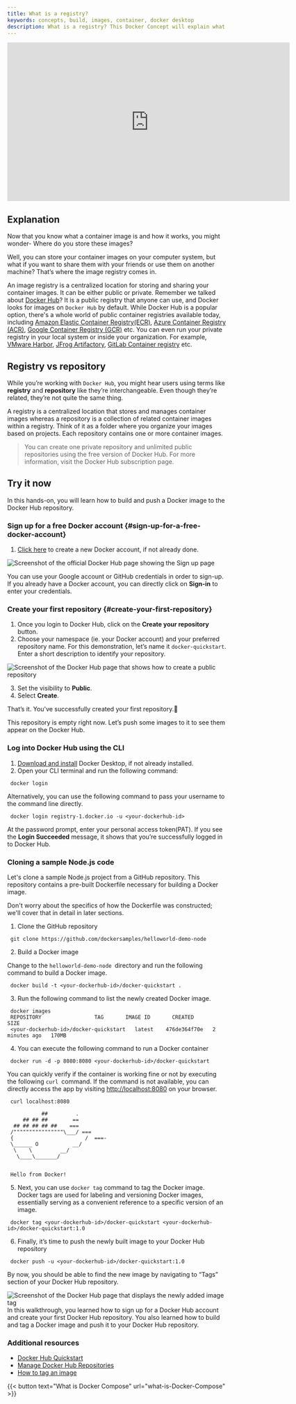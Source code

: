 ```yaml
---
title: What is a registry?
keywords: concepts, build, images, container, docker desktop
description: What is a registry? This Docker Concept will explain what a registry is, explore their interoperability, and have you interact with registries.
---
```


<iframe width="650" height="365" src="https://www.youtube.com/embed/nsWWQ1xoEy0?rel=0" title="YouTube video player" frameborder="0" allow="accelerometer; autoplay; clipboard-write; encrypted-media; gyroscope; picture-in-picture; web-share" allowfullscreen></iframe>

## Explanation

Now that you know what a container image is and how it works, you might wonder- Where do you store these images? 

Well, you can store your container images on your computer system, but what if you want to share them with your friends or use them on another machine? That’s where the image registry comes in.

An image registry is a centralized location for storing and sharing your container images. It can be either public or private. Remember we talked about [Docker Hub](https://hub.docker.com)? It is a public registry that anyone can use, and Docker looks for images on `Docker Hub` by default. While Docker Hub is a popular option, there's a whole world of public container registries available today, including [Amazon Elastic Container Registry(ECR)](https://aws.amazon.com/ecr/), [Azure Container Registry (ACR)](https://azure.microsoft.com/en-in/products/container-registry), [Google Container Registry (GCR)](https://cloud.google.com/artifact-registry) etc. You can even run your private registry in your local system or inside your organization. For example, [VMware Harbor](https://docs.vmware.com/en/VMware-Harbor-Registry/services/vmware-harbor-registry/GUID-index.html), [JFrog Artifactory](https://jfrog.com/artifactory/), [GitLab Container registry](https://docs.gitlab.com/ee/user/packages/container_registry/) etc.


## Registry vs repository

While you’re working with `Docker Hub`, you might hear users using terms like **registry** and **repository** like they’re interchangeable. Even though they’re related, they’re not quite the same thing.

A registry is a centralized location that stores and manages container images whereas a repository is a collection of related container images within a registry. Think of it as a folder where you organize your images based on projects. Each repository contains one or more container images.

> You can create one private repository and unlimited public repositories using the free version of Docker Hub. For more information, visit the Docker Hub subscription page.


## Try it now

In this hands-on, you will learn how to build and push a Docker image to the Docker Hub repository.


### Sign up for a free Docker account {#sign-up-for-a-free-docker-account}



1. [Click here](https://hub.docker.com/signup) to create a new Docker account, if not already done.

![Screenshot of the official Docker Hub page showing the Sign up page](images/dockerhub-signup.webp?border)


You can use your Google account or GitHub credentials in order to sign-up. If you already have a Docker account, you can directly click on **Sign-in** to enter your credentials.


### Create your first repository  {#create-your-first-repository}



1. Once you login to Docker Hub, click on the **Create your repository** button.
2. Choose your namespace (ie. your Docker account) and your preferred repository name. For this demonstration, let’s name it `docker-quickstart`. Enter a short description to identify your repository.


![Screenshot of the Docker Hub page that shows how to create a public repository](images/create-hub-repository.webp?border)


3. Set the visibility to **Public**. 
4. Select **Create**.

That’s it. You've successfully created your first repository.🍻

This repository is empty right now. Let’s push some images to it to see them appear on the Docker Hub. 


### Log into Docker Hub using the CLI



1. [Download and install](https://www.docker.com/products/docker-desktop/) Docker Desktop, if not already installed.
2. Open your CLI terminal and run the following command:

```console
 docker login
```


Alternatively, you can use the following command to pass your username to the command line directly.

```console
 docker login registry-1.docker.io -u <your-dockerhub-id>
```

At the password prompt, enter your personal access token(PAT). If you see the **Login Succeeded** message, it shows that you’re successfully logged in to Docker Hub.


### Cloning a sample Node.js code


Let's clone a sample Node.js project from a GitHub repository. This repository contains a pre-built Dockerfile necessary for building a Docker image.

Don't worry about the specifics of how the Dockerfile was constructed; we'll cover that in detail in later sections.



1. Clone the GitHub repository

```console
 git clone https://github.com/dockersamples/helloworld-demo-node
```


2. Build a Docker image

Change to the `helloworld-demo-node `directory and run the following command to build a Docker image.


```console
 docker build -t <your-dockerhub-id>/docker-quickstart .
```

3. Run the following command to list the newly created Docker image.

```console
 docker images
 REPOSITORY                 TAG       IMAGE ID       CREATED         SIZE
 <your-dockerhub-id>/docker-quickstart   latest    476de364f70e   2 minutes ago   170MB
```

4. You can execute the following command to run a Docker container

```console
 docker run -d -p 8080:8080 <your-dockerhub-id>/docker-quickstart 
```


You can quickly verify if the container is working fine or not by executing the following `curl `command. If the command is not available, you can directly access the app by visiting [http://localhost:8080](http://localhost:8080) on your browser.

```console
 curl localhost:8080
 
           ##         .
     ## ## ##        ==
  ## ## ## ## ##    ===
 /""""""""""""""""\___/ ===
 {                       /  ===-
 \______ O           __/
  \    \         __/
   \____\_______/
 
 
 Hello from Docker!
```

5. Next, you can use `docker tag` command to tag the Docker image. Docker tags are used for labeling and versioning Docker images, essentially serving as a convenient reference to a specific version of an image. 

```console 
 docker tag <your-dockerhub-id>/docker-quickstart <your-dockerhub-id>/docker-quickstart:1.0 
```



6. Finally, it’s time to push the newly built image to your Docker Hub repository

```console 
 docker push -u <your-dockerhub-id>/docker-quickstart:1.0
```


By now, you should be able to find the new image by navigating to “Tags” section of your Docker Hub repository.



![Screenshot of the Docker Hub page that displays the newly added image tag](images/dockerhub-tags.webp?border=true) 
In this walkthrough, you learned how to sign up for a Docker Hub account and create your first Docker Hub repository. You also learned how to build and tag a Docker image and push it to your Docker Hub repository.


### Additional resources

- [Docker Hub Quickstart](https://docs.docker.com/docker-hub/quickstart/)
- [Manage Docker Hub Repositories](https://docs.docker.com/docker-hub/repo)
- [How to tag an image](https://docs.docker.com/reference/cli/docker/image/tag/)

{{< button text="What is Docker Compose" url="what-is-Docker-Compose" >}}
